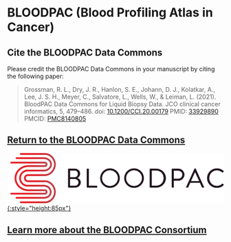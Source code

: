 # BLOODPAC (Blood Profiling Atlas in Cancer)

## Cite the BLOODPAC Data Commons

Please credit the BLOODPAC Data Commons in your manuscript by citing the following paper:

> Grossman, R. L., Dry, J. R., Hanlon, S. E., Johann, D. J., Kolatkar, A., Lee, J. S. H., Meyer, C., Salvatore, L., Wells, W., & Leiman, L. (2021). BloodPAC Data Commons for Liquid Biopsy Data. JCO clinical cancer informatics, 5, 479–486. doi: [10.1200/CCI.20.00179][doi link] PMID: [33929890][pmid link] PMCID: [PMC8140805][pmcid link]

## [Return to the BLOODPAC Data Commons][BloodPAC Platform]

[![BLOODPAC Logo][img BloodPAC logo]{:style="height:85px"}][BloodPAC Platform]

## [Learn more about the BLOODPAC Consortium][Org website]

<!-- Links and Images -->
[BLOODPAC Platform]: https://data.bloodpac.org/
[Gen3.org]: https://gen3.org/
[img BloodPAC logo]: ./img/BloodPAC-logo.png
[img Gen3 logo]: ./img/gen3blue.png
[doi link]: https://doi.org/10.1200/CCI.20.00179
[pmid link]: https://pubmed.ncbi.nlm.nih.gov/33929890/
[pmcid link]: https://www.bloodpac.org/
[Org website]: https://www.bloodpac.org/

